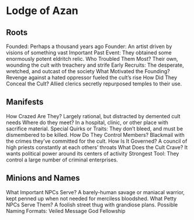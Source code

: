 # Lodge of Azan

## Roots
Founded: Perhaps a thousand years ago
Founder: An artist driven by visions of something vast
Important Past Event: They obtained some enormously potent eldritch relic.
Who Troubled Them Most? Their own, wounding the cult with treachery and strife
Early Recruits: The desperate, wretched, and outcast of the society
What Motivated the Founding? Revenge against a hated oppressor fueled the cult’s rise
How Did They Conceal the Cult? Allied clerics secretly repurposed temples to their use.

## Manifests
How Crazed Are They? Largely rational, but distracted by demented cult needs
Where do they meet? In a hospital, clinic, or other place with sacrifice material.
Special Quirks or Traits: They don’t bleed, and must be dismembered to be killed.
How Do They Control Members? Blackmail with the crimes they’ve committed for the cult.
How Is It Governed? A council of high priests constantly at each others’ throats
What Does the Cult Crave? It wants political power around its centers of activity
Strongest Tool: They control a large number of criminal enterprises.

## Minions and Names
What Important NPCs Serve? A barely-human savage or maniacal warrior, kept penned
up when not needed for merciless bloodshed.
What Petty NPCs Serve Them? A foolish street thug with grandiose plans.
Possible Naming Formats: Veiled Message God Fellowship 
